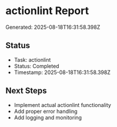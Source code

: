 # actionlint Report

Generated: 2025-08-18T16:31:58.398Z

## Status
- Task: actionlint
- Status: Completed
- Timestamp: 2025-08-18T16:31:58.398Z

## Next Steps
- Implement actual actionlint functionality
- Add proper error handling
- Add logging and monitoring
